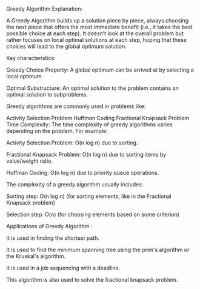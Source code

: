 Greedy Algorithm Explanation:


A Greedy Algorithm builds up a solution piece by piece, always choosing the next piece that offers the most immediate benefit (i.e., it takes the best possible choice at each step). It doesn’t look at the overall problem but rather focuses on local optimal solutions at each step, hoping that these choices will lead to the global optimum solution.


Key characteristics:

Greedy Choice Property: A global optimum can be arrived at by selecting a local optimum.

Optimal Substructure: An optimal solution to the problem contains an optimal solution to subproblems.


Greedy algorithms are commonly used in problems like:

Activity Selection Problem
Huffman Coding
Fractional Knapsack Problem
Time Complexity:
The time complexity of greedy algorithms varies depending on the problem. For example:


Activity Selection Problem: O(n log n) due to sorting.

Fractional Knapsack Problem: O(n log n) due to sorting items by value/weight ratio.

Huffman Coding: O(n log n) due to priority queue operations.

The complexity of a greedy algorithm usually includes:

Sorting step: O(n log n) (for sorting elements, like in the Fractional Knapsack problem)

Selection step: O(n) (for choosing elements based on some criterion)


Applications of Greedy Algorithm : 

It is used in finding the shortest path.

It is used to find the minimum spanning tree using the prim's algorithm or the Kruskal's algorithm.

It is used in a job sequencing with a deadline.

This algorithm is also used to solve the fractional knapsack problem.
